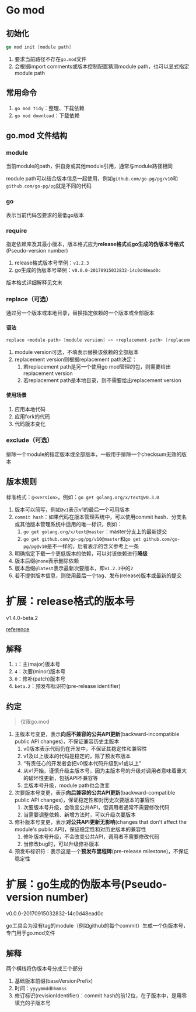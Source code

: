 # Go mod

## 初始化

```go 
go mod init [module path]
```

1. 要求当前路径不存在```go.mod```文件
2. 会根据import comments或版本控制配置猜测module path，也可以显式指定module path

## 常用命令

1. ```go mod tidy```：整理、下载依赖
2. ```go mod download```：下载依赖

## go.mod 文件结构

### module

当前module的path，供自身或其他module引用，通常与module路径相同

module path可以结合版本信息一起使用，例如```github.com/go-pg/pg/v10```和```github.com/go-pg/pg```就是不同的代码

### go

表示当前代码包要求的最低go版本

### require

指定依赖库及其最小版本，版本格式应为**release格式**或**go生成的伪版本号格式**(Pseudo-version number)

1. release格式版本号举例：```v1.2.3```
2. go生成的伪版本号举例：```v0.0.0-20170915032832-14c0d48ead0c```

版本格式详细解释见文末

### replace（可选）

通过另一个版本或本地目录，替换指定依赖的一个版本或全部版本

#### 语法

```go 
replace <module-path> [module version] => <replacement-path> [replacement version]
```

1. module version可选，不填表示替换该依赖的全部版本
2. replacement version则根据replacement path决定：
    1. 若replacement path是另一个使用go mod管理的包，则需要给出replacement version
    2. 若replacement path是本地目录，则不需要给出replacement version

#### 使用场景

1. 应用本地代码
2. 应用fork的代码
3. 代码版本变化

### exclude（可选）

排除一个module的指定版本或全部版本，一般用于排除一个checksum无效的版本

## 版本规则

标准格式：```@<version>```，例如：```go get golang.org/x/text@v0.3.0```

1. 版本可以简写，例如```@v1```表示v1的最后一个可用版本
2. ```commit hash```：如果代码在版本管理系统中，可以使用commit hash、分支名或其他版本管理系统中适用的唯一标识，例如：
    1. ```go get golang.org/x/text@master```：master分支上的最新提交
    2. ```go get github.com/go-pg/pg/v10@master```和```go get github.com/go-pg/pg@v10```是不一样的，后者表示的含义参考上一条
3. 明确指定下载一个更低版本的依赖，可以对该依赖进行**降级**
4. 版本后缀```@none```表示删除依赖
5. 版本后缀```@latest```表示最新次要版本，即```v1.2.3```中的```2```
6. 若不提供版本信息，则使用最后一个tag、发布(release)版本或最新的提交

# 扩展：release格式的版本号

v1.4.0-beta.2

[reference](https://go.dev/doc/modules/version-numbers)

## 解释

1. ```1```：主(major)版本号
2. ```4```：次要(minor)版本号
3. ```0```：修补(patch)版本号
4. ```beta.2```：预发布标识符(pre-release identifier)

## 约定

> 仅限go.mod

1. 主版本号变更，表示**向后不兼容的公共API更新**(backward-incompatible public API changes)，不保证兼容历史主版本
    1. v0版本表示代码仍在开发中，不保证其稳定性和兼容性
    2. v1及以上版本的代码是稳定的，除了预发布版本
    3. “有责任心的开发者会把v0版本代码升级到v1或以上”
    4. 从v1开始，谨慎升级主版本号，因为主版本号的升级对调用者意味着重大的破坏性更新，包括API不兼容等
    5. 主版本号升级，module path也会改变
2. 次要版本号变更，表示**向后兼容的公共API更新**(backward-compatible public API changes)，保证稳定性和对历史次要版本的兼容性
    1. 次要版本号升级，会改变公共API，但调用者通常不需要修改代码
    2. 当需要调整依赖、新增方法时，可以升级次要版本
3. 修补版本号变更，表示**对公共API更新无影响**(changes that don't affect the module's public API)，保证稳定性和对历史版本的兼容性
    1. 修补版本号升级，不会改变公共API，调用者不需要修改代码
    2. 当修改bug时，可以升级修补版本
4. 预发布标识符：表示这是一个**预发布里程碑**(pre-release milestone)，不保证稳定性

# 扩展：go生成的伪版本号(Pseudo-version number)

v0.0.0-20170915032832-14c0d48ead0c

go工具会为没有tag的module（例如github的每个commit）生成一个伪版本号，专门用于go.mod文件

## 解释

两个横线将伪版本号分成三个部分

1. 基础版本前缀(baseVersionPrefix)
2. 时间：```yyyymmddhhmmss```
3. 修订标识(revisionIdentifier)：commit hash的前12位，在子版本中，是用零填充的子版本号
